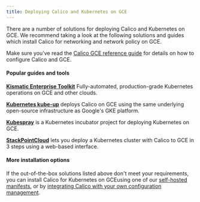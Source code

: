 ```yaml
---
title: Deploying Calico and Kubernetes on GCE
---
```


There are a number of solutions for deploying Calico and Kubernetes on GCE.  We recommend taking
a look at the following solutions and guides which install Calico for networking and network policy on GCE.

Make sure you've read the [Calico GCE reference guide][gce-reference] for details on how to configure Calico and GCE.

#### Popular guides and tools

**[Kismatic Enterprise Toolkit][ket]** Fully-automated, production-grade Kubernetes operations on GCE and other clouds.

**[Kubernetes kube-up][kube-up]** deploys Calico on GCE using the same underlying open-source infrastructure as Google's GKE platform.

**[Kubespray][kubespray]** is a Kubernetes incubator project for deploying Kubernetes on GCE.

**[StackPointCloud][stackpoint]** lets you deploy a Kubernetes cluster with Calico to GCE in 3 steps using a web-based interface.

#### More installation options

If the out-of-the-box solutions listed above don't meet your requirements, you can install Calico for Kubernetes
on GCEusing one of our [self-hosted manifests][self-hosted], or by [integrating Calico with your own configuration management][integration-guide].

[ket]: https://apprenda.com/kismatic/
[kube-up]: http://kubernetes.io/docs/getting-started-guides/network-policy/calico/
[kubespray]: https://github.com/kubernetes-incubator/kubespray
[stackpoint]: https://stackpoint.io/#/

[self-hosted]: hosted
[integration-guide]: integration

[gce-reference]: {{site.baseurl}}/{{page.version}}/reference/public-cloud/gce
